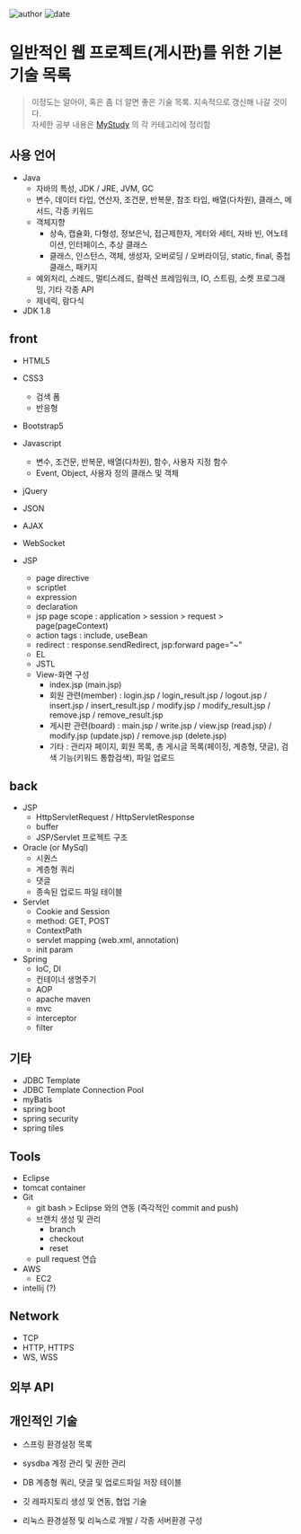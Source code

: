 ﻿
![author](https://img.shields.io/badge/author-daesungRa-lightgray.svg?style=flat-square)
![date](https://img.shields.io/badge/date-190123-lightgray.svg?style=flat-square)

# 일반적인 웹 프로젝트(게시판)를 위한 기본 기술 목록

> 이정도는 알아야, 혹은 좀 더 알면 좋은 기술 목록. 지속적으로 갱신해 나갈 것이다.<br/>
> 자세한 공부 내용은 [MyStudy](https://github.com/daesungRa/MyStudy/) 의 각 카테고리에 정리함

## 사용 언어

- Java
	* 자바의 특성, JDK / JRE,  JVM, GC
	* 변수, 데이터 타입, 연산자, 조건문, 반복문, 참조 타입, 배열(다차원), 클래스, 메서드, 각종 키워드
	* 객체지향
		- 상속, 캡슐화, 다형성, 정보은닉, 접근제한자, 게터와 세터, 자바 빈, 어노테이션, 인터페이스, 추상 클래스
		- 클래스, 인스턴스, 객체, 생성자, 오버로딩 / 오버라이딩, static, final, 중첩클래스, 패키지
	* 예외처리, 스레드, 멀티스레드, 컬렉션 프레임워크, IO, 스트림, 소켓 프로그래밍, 기타 각종 API
	* 제네릭, 람다식
- JDK 1.8

## front

- HTML5
- CSS3
	* 검색 폼
	* 반응형
- Bootstrap5

- Javascript
	* 변수, 조건문, 반복문, 배열(다차원), 함수, 사용자 지정 함수
	* Event, Object, 사용자 정의 클래스 및 객체
- jQuery
- JSON

- AJAX
- WebSocket

- JSP
	* page directive
	* scriptlet
	* expression
	* declaration
	* jsp page scope : application > session > request > page(pageContext)
	* action tags : include, useBean
	* redirect : response.sendRedirect, jsp:forward page="~"
	* EL
	* JSTL
	* View-화면 구성
		- index.jsp (main.jsp)
		- 회원 관련(member) : login.jsp / login_result.jsp / logout.jsp / insert.jsp / insert_result.jsp / modify.jsp / modify_result.jsp / remove.jsp / remove_result.jsp
		- 게시판 관련(board) : main.jsp / write.jsp / view.jsp (read.jsp) / modify.jsp (update.jsp) / remove.jsp (delete.jsp)
		- 기타 : 관리자 페이지, 회원 목록, 총 게시글 목록(페이징, 계층형, 댓글), 검색 기능(키워드 통합검색), 파일 업로드
## back

- JSP
	* HttpServletRequest / HttpServletResponse
	* buffer
	* JSP/Servlet 프로젝트 구조
- Oracle (or MySql)
	* 시퀀스
	* 계층형 쿼리
	* 댓글
	* 종속된 업로드 파일 테이블
- Servlet
	* Cookie and Session
	* method: GET, POST
	* ContextPath
	* servlet mapping (web.xml, annotation)
	* init param
- Spring
	* IoC, DI
	* 컨테이너 생명주기
	* AOP
	* apache maven
	* mvc
	* interceptor
	* filter

## 기타

- JDBC Template
- JDBC Template Connection Pool
- myBatis
- spring boot
- spring security
- spring tiles

## Tools

- Eclipse
- tomcat container
- Git
	* git bash > Eclipse 와의 연동 (즉각적인 commit and push)
	* 브랜치 생성 및 관리
		- branch
		- checkout
		- reset
	* pull request 연습
- AWS
	* EC2
- intellij (?)

## Network

- TCP
- HTTP, HTTPS
- WS, WSS

## 외부 API

## 개인적인 기술

- 스프링 환경설정 목록

- sysdba 계정 관리 및 권한 관리
- DB 계층형 쿼리, 댓글 및 업로드파일 저장 테이블

- 깃 레파지토리 생성 및 연동, 협업 기술

- 리눅스 환경설정 및 리눅스로 개발 / 각종 서버환경 구성
